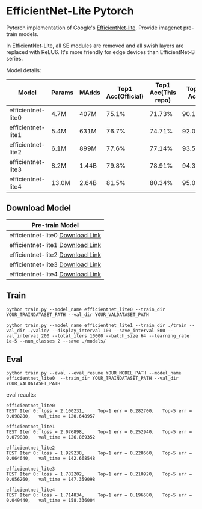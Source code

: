 # EfficientNet-Lite Pytorch

Pytorch implementation  of Google's [EfficientNet-lite](https://github.com/tensorflow/tpu/tree/master/models/official/efficientnet/lite). Provide imagenet pre-train models.

In EfficientNet-Lite, all SE modules are removed and all swish layers are replaced with ReLU6. It's more friendly for edge devices than EfficientNet-B series.


Model details:

|**Model** | **Params** | **MAdds** | **Top1 Acc(Official)** | **Top1 Acc(This repo)** | **Top5 Acc**|
|----------|-----|-------|-------|-------|-------|
|efficientnet-lite0 | 4.7M | 407M |  75.1% | 71.73% |90.17% | 
|efficientnet-lite1 | 5.4M | 631M |  76.7% | 74.71% |92.01% | 
|efficientnet-lite2 | 6.1M | 899M |  77.6% | 77.14% |93.54% | 
|efficientnet-lite3 | 8.2M | 1.44B |  79.8% | 78.91% |94.37% | 
|efficientnet-lite4 |13.0M | 2.64B |  81.5% | 80.34% |95.06% | 

## Download Model

|**Pre-train Model** |
|----------|
|efficientnet-lite0 [Download Link](https://github.com/RangiLyu/EfficientNet-Lite/releases/download/v1.0/efficientnet_lite0.pth) |
|efficientnet-lite1 [Download Link](https://github.com/RangiLyu/EfficientNet-Lite/releases/download/v1.0/efficientnet_lite1.pth) |
|efficientnet-lite2 [Download Link](https://github.com/RangiLyu/EfficientNet-Lite/releases/download/v1.0/efficientnet_lite2.pth) |
|efficientnet-lite3 [Download Link](https://github.com/RangiLyu/EfficientNet-Lite/releases/download/v1.0/efficientnet_lite3.pth) |
|efficientnet-lite4 [Download Link](https://github.com/RangiLyu/EfficientNet-Lite/releases/download/v1.0/efficientnet_lite4.pth) |

## Train

```
python train.py --model_name efficientnet_lite0 --train_dir YOUR_TRAINDATASET_PATH --val_dir YOUR_VALDATASET_PATH

python train.py --model_name efficientnet_lite1 --train_dir ./train --val_dir ./valid/ --display_interval 100 --save_interval 500 --val_interval 200 --total_iters 10000 --batch_size 64 --learning_rate 1e-5 --num_classes 2 --save ./models/

```

## Eval

```
python train.py --eval --eval_resume YOUR_MODEL_PATH --model_name efficientnet_lite0  --train_dir YOUR_TRAINDATASET_PATH --val_dir YOUR_VALDATASET_PATH
```

eval reaults:

```
efficientnet_lite0
TEST Iter 0: loss = 2.100231,     Top-1 err = 0.282700,   Top-5 err = 0.098280,   val_time = 120.648957

efficientnet_lite1
TEST Iter 0: loss = 2.076898,     Top-1 err = 0.252940,   Top-5 err = 0.079880,   val_time = 126.869352

efficientnet_lite2
TEST Iter 0: loss = 1.929238,     Top-1 err = 0.228660,   Top-5 err = 0.064640,   val_time = 142.668548

efficientnet_lite3
TEST Iter 0: loss = 1.782202,     Top-1 err = 0.210920,   Top-5 err = 0.056260,   val_time = 147.359098

efficientnet_lite4
TEST Iter 0: loss = 1.714834,     Top-1 err = 0.196580,   Top-5 err = 0.049440,   val_time = 158.336004
```


